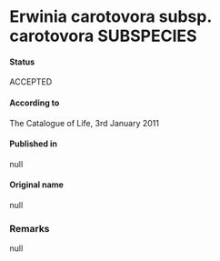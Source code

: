 # Erwinia carotovora subsp. carotovora SUBSPECIES

#### Status
ACCEPTED

#### According to
The Catalogue of Life, 3rd January 2011

#### Published in
null

#### Original name
null

### Remarks
null